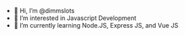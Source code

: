 - 👋 Hi, I’m @dimmslots
- 👀 I’m interested in Javascript Development
- 🌱 I’m currently learning Node.JS, Express JS, and Vue JS

